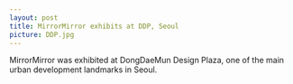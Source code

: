 ```yaml
---
layout: post
title: MirrorMirror exhibits at DDP, Seoul 
picture: DDP.jpg
---
```


MirrorMirror was exhibited at DongDaeMun Design Plaza, one of the main urban development landmarks in Seoul.
